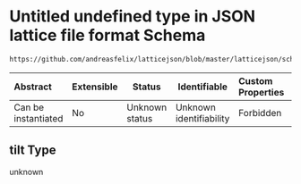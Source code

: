 # Untitled undefined type in JSON lattice file format Schema

```txt
https://github.com/andreasfelix/latticejson/blob/master/latticejson/schema.json#/definitions/Dipole/properties/tilt
```




| Abstract            | Extensible | Status         | Identifiable            | Custom Properties | Additional Properties | Access Restrictions | Defined In                                              |
| :------------------ | ---------- | -------------- | ----------------------- | :---------------- | --------------------- | ------------------- | ------------------------------------------------------- |
| Can be instantiated | No         | Unknown status | Unknown identifiability | Forbidden         | Allowed               | none                | [schema.json\*](out/schema.json "open original schema") |

## tilt Type

unknown
